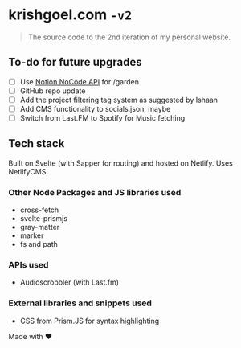 # krishgoel.com ```-v2```
> The source code to the 2nd iteration of my personal website.

## To-do for future upgrades
- [ ] Use [Notion NoCode API](https://nocodeapi.com/pricing) for /garden
- [ ] GitHub repo update
- [ ] Add the project filtering tag system as suggested by Ishaan
- [ ] Add CMS functionality to socials.json, maybe
- [ ] Switch from Last.FM to Spotify for Music fetching

## Tech stack
Built on Svelte (with Sapper for routing) and hosted on Netlify. Uses NetlifyCMS.

### Other Node Packages and JS libraries used 
- cross-fetch
- svelte-prismjs
- gray-matter
- marker
- fs and path

### APIs used
- Audioscrobbler (with Last.fm)

### External libraries and snippets used
- CSS from Prism.JS for syntax highlighting

Made with ❤️